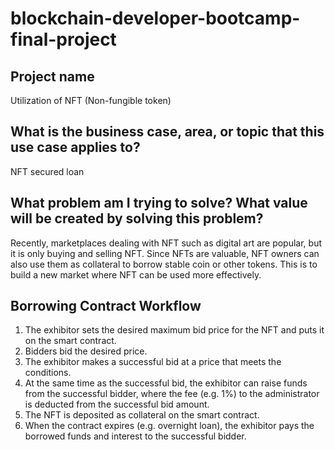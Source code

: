 # blockchain-developer-bootcamp-final-project
## Project name
Utilization of NFT (Non-fungible token)

## What is the business case, area, or topic that this use case applies to?
NFT secured loan

## What problem am I trying to solve? What value will be created by solving this problem?
Recently, marketplaces dealing with NFT such as digital art are popular, but it is only buying and selling NFT. 
Since NFTs are valuable, NFT owners can also use them as collateral to borrow stable coin or other tokens. 
This is to build a new market where NFT can be used more effectively.

## Borrowing Contract Workflow
1. The exhibitor sets the desired maximum bid price for the NFT and puts it on the smart contract.
2. Bidders bid the desired price.
3. The exhibitor makes a successful bid at a price that meets the conditions.
4. At the same time as the successful bid, the exhibitor can raise funds from the successful bidder, where the fee (e.g. 1%) to the administrator is deducted from the successful bid amount.
5. The NFT is deposited as collateral on the smart contract.
6. When the contract expires (e.g. overnight loan), the exhibitor pays the borrowed funds and interest to the successful bidder.
